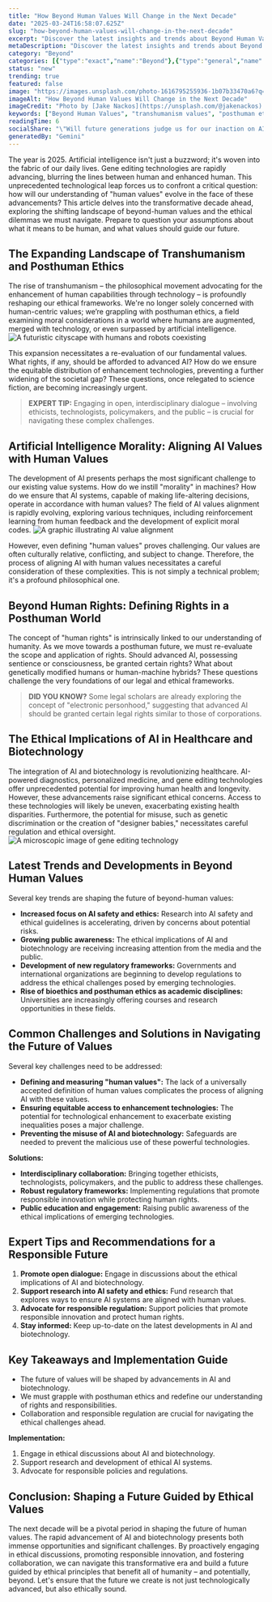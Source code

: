 ```yaml
---
title: "How Beyond Human Values Will Change in the Next Decade"
date: "2025-03-24T16:58:07.625Z"
slug: "how-beyond-human-values-will-change-in-the-next-decade"
excerpt: "Discover the latest insights and trends about Beyond Human Values. This comprehensive guide covers everything you need to know about Beyond Human Values in 2025."
metaDescription: "Discover the latest insights and trends about Beyond Human Values. This comprehensive guide covers everything you need to know about Beyond Human Values in..."
category: "Beyond"
categories: [{"type":"exact","name":"Beyond"},{"type":"general","name":"Artificial Intelligence"},{"type":"medium","name":"Machine Learning"},{"type":"specific","name":"Deep Learning"},{"type":"niche","name":"Reinforcement Learning"}]
status: "new"
trending: true
featured: false
image: "https://images.unsplash.com/photo-1616795255936-1b07b33470a6?q=85&w=1200&fit=max&fm=webp&auto=compress"
imageAlt: "How Beyond Human Values Will Change in the Next Decade"
imageCredit: "Photo by [Jake Nackos](https://unsplash.com/@jakenackos) on Unsplash"
keywords: ["Beyond Human Values", "transhumanism values", "posthuman ethics", "artificial intelligence morality", "beyond human rights", "robot ethics", "AI values alignment", "future of human values", "ethical implications of AI", "transhumanist philosophy"]
readingTime: 6
socialShare: "\"Will future generations judge us for our inaction on AI ethics?  The next decade will determine whether we build a future guided by compassion or simply by technological prowess.\""
generatedBy: "Gemini"
---
```




The year is 2025.  Artificial intelligence isn't just a buzzword; it's woven into the fabric of our daily lives.  Gene editing technologies are rapidly advancing, blurring the lines between human and enhanced human.  This unprecedented technological leap forces us to confront a critical question: how will our understanding of "human values" evolve in the face of these advancements? This article delves into the transformative decade ahead, exploring the shifting landscape of beyond-human values and the ethical dilemmas we must navigate.  Prepare to question your assumptions about what it means to be human, and what values should guide our future.

## The Expanding Landscape of Transhumanism and Posthuman Ethics

The rise of transhumanism – the philosophical movement advocating for the enhancement of human capabilities through technology – is profoundly reshaping our ethical frameworks.  We're no longer solely concerned with human-centric values; we’re grappling with posthuman ethics, a field examining moral considerations in a world where humans are augmented, merged with technology, or even surpassed by artificial intelligence. ![A futuristic cityscape with humans and robots coexisting](https://images.unsplash.com/photo-1451187580459-43490279c0fa?q=85&w=1200&fit=max&fm=webp&auto=compress)

This expansion necessitates a re-evaluation of our fundamental values.  What rights, if any, should be afforded to advanced AI?  How do we ensure the equitable distribution of enhancement technologies, preventing a further widening of the societal gap? These questions, once relegated to science fiction, are becoming increasingly urgent.

> **EXPERT TIP:** Engaging in open, interdisciplinary dialogue – involving ethicists, technologists, policymakers, and the public – is crucial for navigating these complex challenges.

## Artificial Intelligence Morality: Aligning AI Values with Human Values

The development of AI presents perhaps the most significant challenge to our existing value systems.  How do we instill "morality" in machines?  How do we ensure that AI systems, capable of making life-altering decisions, operate in accordance with human values?  The field of AI values alignment is rapidly evolving, exploring various techniques, including reinforcement learning from human feedback and the development of explicit moral codes. ![A graphic illustrating AI value alignment](https://images.unsplash.com/photo-1484417894907-623942c8ee29?q=85&w=1200&fit=max&fm=webp&auto=compress)

However, even defining "human values" proves challenging.  Our values are often culturally relative, conflicting, and subject to change.  Therefore, the process of aligning AI with human values necessitates a careful consideration of these complexities.  This is not simply a technical problem; it's a profound philosophical one.

## Beyond Human Rights: Defining Rights in a Posthuman World

The concept of "human rights" is intrinsically linked to our understanding of humanity.  As we move towards a posthuman future, we must re-evaluate the scope and application of rights.  Should advanced AI, possessing sentience or consciousness, be granted certain rights?  What about genetically modified humans or human-machine hybrids?  These questions challenge the very foundations of our legal and ethical frameworks.

> **DID YOU KNOW?**  Some legal scholars are already exploring the concept of "electronic personhood," suggesting that advanced AI should be granted certain legal rights similar to those of corporations.

## The Ethical Implications of AI in Healthcare and Biotechnology

The integration of AI and biotechnology is revolutionizing healthcare.  AI-powered diagnostics, personalized medicine, and gene editing technologies offer unprecedented potential for improving human health and longevity.  However, these advancements raise significant ethical concerns.  Access to these technologies will likely be uneven, exacerbating existing health disparities.  Furthermore, the potential for misuse, such as genetic discrimination or the creation of "designer babies," necessitates careful regulation and ethical oversight. ![A microscopic image of gene editing technology](https://images.unsplash.com/photo-1517976487492-5750f3195933?q=85&w=1200&fit=max&fm=webp&auto=compress)

## Latest Trends and Developments in Beyond Human Values

Several key trends are shaping the future of beyond-human values:

*   **Increased focus on AI safety and ethics:**  Research into AI safety and ethical guidelines is accelerating, driven by concerns about potential risks.
*   **Growing public awareness:**  The ethical implications of AI and biotechnology are receiving increasing attention from the media and the public.
*   **Development of new regulatory frameworks:**  Governments and international organizations are beginning to develop regulations to address the ethical challenges posed by emerging technologies.
*   **Rise of bioethics and posthuman ethics as academic disciplines:**  Universities are increasingly offering courses and research opportunities in these fields.

## Common Challenges and Solutions in Navigating the Future of Values

Several key challenges need to be addressed:

*   **Defining and measuring "human values":**  The lack of a universally accepted definition of human values complicates the process of aligning AI with these values.
*   **Ensuring equitable access to enhancement technologies:**  The potential for technological enhancement to exacerbate existing inequalities poses a major challenge.
*   **Preventing the misuse of AI and biotechnology:**  Safeguards are needed to prevent the malicious use of these powerful technologies.

**Solutions:**

*   **Interdisciplinary collaboration:**  Bringing together ethicists, technologists, policymakers, and the public to address these challenges.
*   **Robust regulatory frameworks:**  Implementing regulations that promote responsible innovation while protecting human rights.
*   **Public education and engagement:**  Raising public awareness of the ethical implications of emerging technologies.

## Expert Tips and Recommendations for a Responsible Future

1.  **Promote open dialogue:** Engage in discussions about the ethical implications of AI and biotechnology.
2.  **Support research into AI safety and ethics:**  Fund research that explores ways to ensure AI systems are aligned with human values.
3.  **Advocate for responsible regulation:**  Support policies that promote responsible innovation and protect human rights.
4.  **Stay informed:**  Keep up-to-date on the latest developments in AI and biotechnology.

## Key Takeaways and Implementation Guide

*   The future of values will be shaped by advancements in AI and biotechnology.
*   We must grapple with posthuman ethics and redefine our understanding of rights and responsibilities.
*   Collaboration and responsible regulation are crucial for navigating the ethical challenges ahead.

**Implementation:**

1.  Engage in ethical discussions about AI and biotechnology.
2.  Support research and development of ethical AI systems.
3.  Advocate for responsible policies and regulations.

## Conclusion: Shaping a Future Guided by Ethical Values

The next decade will be a pivotal period in shaping the future of human values.  The rapid advancement of AI and biotechnology presents both immense opportunities and significant challenges.  By proactively engaging in ethical discussions, promoting responsible innovation, and fostering collaboration, we can navigate this transformative era and build a future guided by ethical principles that benefit all of humanity – and potentially, beyond.   Let's ensure that the future we create is not just technologically advanced, but also ethically sound.




